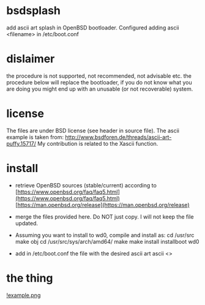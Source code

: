 # bsdsplash
add ascii art splash in OpenBSD bootloader. Configured adding ascii &lt;filename> in /etc/boot.conf

# dislaimer
the procedure is not supported, not recommended, not advisable etc.
the procedure below will replace the bootloader, if you do not know what you are doing you might end up with an unusable (or not recoverable) system.

# license
The files are under BSD license (see header in source file). 
The ascii example is taken from:
http://www.bsdforen.de/threads/ascii-art-puffy.15717/
My contribution is related to the Xascii function.

# install
- retrieve OpenBSD sources (stable/current) according to
[https://www.openbsd.org/faq/faq5.html](https://www.openbsd.org/faq/faq5.html)
[https://man.openbsd.org/release](https://man.openbsd.org/release)

- merge the files provided here. Do NOT just copy. I will not keep the file updated.

- Assuming you want to install to wd0, compile and install as:
cd /usr/src
make obj
cd /usr/src/sys/arch/amd64/
make
make install
installboot wd0 

- add in /etc/boot.conf the file with the desired ascii art
ascii <<filename>>



# the thing
[!example.png](/example.png)


